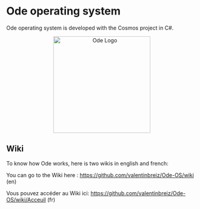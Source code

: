 # Ode operating system
Ode operating system is developed with the Cosmos project in C#.

<p align="center">
  <img src="https://image.noelshack.com/fichiers/2017/14/1491572104-logo.png" width="256" title="Ode Logo">
</p>

## Wiki
To know how Ode works, here is two wikis in english and french:

You can go to the Wiki here : https://github.com/valentinbreiz/Ode-OS/wiki (en)

Vous pouvez accéder au Wiki ici: https://github.com/valentinbreiz/Ode-OS/wiki/Acceuil (fr)
